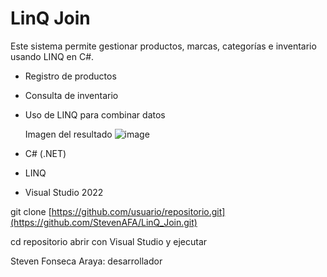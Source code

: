 # LinQ Join

Este sistema permite gestionar productos, marcas, categorías e inventario usando LINQ en C#.

- Registro de productos
- Consulta de inventario
- Uso de LINQ para combinar datos

  Imagen del resultado ![image](https://github.com/user-attachments/assets/0d50de3c-341a-4c4a-af0c-aa5ca188e2a9)

- C# (.NET)
- LINQ
- Visual Studio 2022

git clone [https://github.com/usuario/repositorio.git](https://github.com/StevenAFA/LinQ_Join.git)

cd repositorio
abrir con Visual Studio y ejecutar

Steven Fonseca Araya: desarrollador
